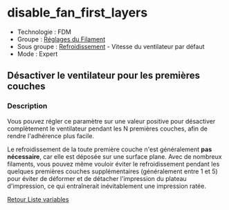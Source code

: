 # disable_fan_first_layers

* Technologie : FDM
* Groupe : [Réglages du Filament](../filament_settings/filament_settings.md)
* Sous groupe : [Refroidissement](../filament_settings/filament_settings.md#refroidissement) - Vitesse du ventilateur par défaut
* Mode : Expert

## Désactiver le ventilateur pour les premières couches

### Description

Vous pouvez régler ce paramètre sur une valeur positive pour désactiver complètement le ventilateur pendant les N premières couches, afin de rendre l'adhérence plus facile.

Le refroidissement de la toute première couche n'est généralement **pas nécessaire**, car elle est déposée sur une surface plane. Avec de nombreux filaments, vous pouvez même vouloir éviter le refroidissement pendant les quelques premières couches supplémentaires (généralement entre 1 et 5) pour éviter de déformer et de détacher l'impression du plateau d'impression, ce qui entraînerait inévitablement une impression ratée.

[Retour Liste variables](variable_list.md)
